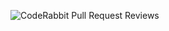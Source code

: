 ![CodeRabbit Pull Request Reviews](https://img.shields.io/coderabbit/prs/github/uskaisk/auto?utm_source=oss&utm_medium=github&utm_campaign=uskaisk%2Fauto&labelColor=171717&color=FF570A&link=https%3A%2F%2Fcoderabbit.ai&label=CodeRabbit+Reviews)
